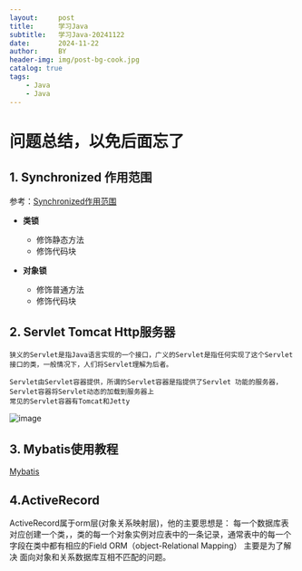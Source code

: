 ```yaml
---
layout:     post
title:      学习Java
subtitle:   学习Java-20241122
date:       2024-11-22
author:     BY
header-img: img/post-bg-cook.jpg
catalog: true
tags:
    - Java
    - Java
---
```



<h1> 问题总结，以免后面忘了  </h1>


## 1. **Synchronized 作用范围**

   参考：[Synchronized作用范围](https://cloud.tencent.com/developer/article/2184243)

   - **类锁**
     - 修饰静态方法
     - 修饰代码块
     
   - **对象锁**
     - 修饰普通方法
     - 修饰代码块
    

## 2. **Servlet Tomcat Http服务器**
    
    狭义的Servlet是指Java语言实现的一个接口，广义的Servlet是指任何实现了这个Servlet接口的类，一般情况下，人们将Servlet理解为后者。  

    Servlet由Servlet容器提供，所谓的Servlet容器是指提供了Servlet 功能的服务器，Servlet容器将Servlet动态的加载到服务器上
    常见的Servlet容器有Tomcat和Jetty

    
![image](https://github.com/user-attachments/assets/5e32ba2b-e286-4e34-9a70-337ba54ddd08)


## 3. **Mybatis使用教程**


<a href = "https://www.cnblogs.com/diffx/p/10611082.html" > Mybatis </a>



## 4.**ActiveRecord**

ActiveRecord属于orm层(对象关系映射层)，他的主要思想是：
    每一个数据库表对应创建一个类，，类的每一个对象实例对应表中的一条记录，通常表中的每一个字段在类中都有相应的Field
    ORM（object-Relational Mapping） 主要是为了解决 面向对象和关系数据库互相不匹配的问题。



